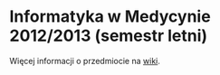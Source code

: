 ﻿# Informatyka w Medycynie 2012/2013 (semestr letni)

Więcej informacji o przedmiocie na [wiki](https://github.com/put-iwm-2012s/info/wiki).
